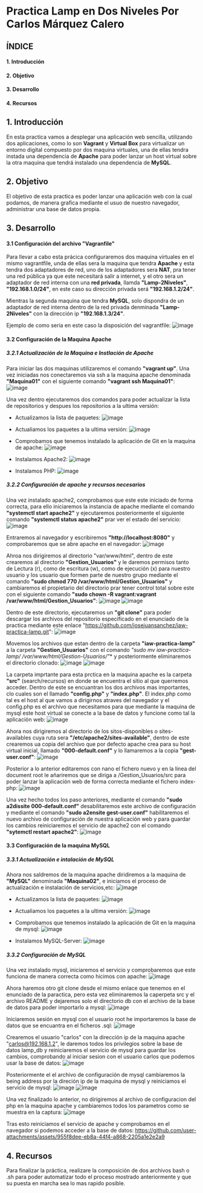 # Practica Lamp en Dos Niveles Por Carlos Márquez Calero

## ÍNDICE
#### 1. Introducción
#### 2. Objetivo
#### 3. Desarrollo
#### 4. Recursos

## 1. Introducción
En esta practica vamos a desplegar una aplicación web sencilla, utilizando dos aplicaciones, como lo son **Vagrant** y **Virtual Box** para virtualizar un entorno digital
compuesto por dos maquina virtuales, una de ellas tendra instada una dependencia de **Apache** para poder lanzar un host virtual sobre la otra maquina que tendrá
instalado una dependencia de **MySQL**.

## 2. Objetivo
El objetivo de esta practica es poder lanzar una aplicación web con la cual podamos, de manera grafica mediante el usuo de nuestro navegador,
administrar una base de datos propia.

## 3. Desarrollo
#### 3.1 Configuración del archivo "Vagranfile"
Para llevar a cabo esta prácica configuraremos dos maquina virtuales en el mismo vagrantfile, unda de ellas sera la maquina que tendra **Apache** y esta tendra dos adaptadores de red,
uno de los adaptadores sera **NAT**, pra tener una red pública ya que este necesitará salir a internet, y el otro sera un adaptador de red interna con una **red privada**, llamda **"Lamp-2Niveles"**,
**"192.168.1.0/24"**, en este caso su dirección privada será **"192.168.1.2/24"**.

Mientras la segunda maquina que tendra **MySQL**, solo dispondra de un adaptador de red interna dentro de la red privada denminada **"Lamp-2Niveles"** con la dirección ip **"192.168.1.3/24"**.

Ejemplo de como seria en este caso la disposición del vagrantfile:
![image](https://github.com/user-attachments/assets/07aa3ecf-398b-47b8-82f3-e586ae1eada5)

#### 3.2 Configuración de la Maquina Apache

##### 3.2.1 Actualización de la Maquina e Instlación de Apache
Para iniciar las dos maquinas utilizaremos el comando **"vagrant up"**. Una vez iniciadas nos conectaremos via ssh a la maquina apache denominada **"Maquina01"** con el siguiente comando **"vagrant ssh Maquina01"**:
![image](https://github.com/user-attachments/assets/1623c90d-b958-4098-bb1e-11838a9be3d4)

Una vez dentro ejecutaremos dos comandos para poder actualizar la lista de repositorios y despues los repositorios a la ultima versión:

* Actualizamos la lista de paquetes:
  ![image](https://github.com/user-attachments/assets/8e6ff61f-6e20-4333-8214-8b0646c7b98d)

* Actualiamos los paquetes a la ultima versión:
  ![image](https://github.com/user-attachments/assets/4a9b3ff9-b23c-48c3-a1f9-315f22b1a7c7)

* Comprobamos que tenemos instalado la aplicación de Git en la maquina de apache:
  ![image](https://github.com/user-attachments/assets/e85906bc-5117-4ba6-b597-414f0e611b7c)

* Instalamos Apache2:
  ![image](https://github.com/user-attachments/assets/d9f4e53f-68b0-4b8d-87f9-a126820e12e9)

* Instalamos PHP:
  ![image](https://github.com/user-attachments/assets/4d30b7f6-9cd4-4508-a289-2df8e58acf4f)


##### 3.2.2 Configuración de apache y recursos necesarios
Una vez instalado apache2, comprobamos que este este iniciado de forma correcta, para ello iniciaremos la instancia de apache mediante el comando **"systemctl start apache2"** y ejecutaremos posteriormente
el siguiente comando **"systemctl status apache2"** prar ver el estado del servicio:
![image](https://github.com/user-attachments/assets/5c40e6bb-708b-411d-9a00-a297d6142038)

Entraremos al navegador y escribiremos **"http://localhost:8080"** y comprobaremos que se abre apache en el navegador:
![image](https://github.com/user-attachments/assets/9767955c-309d-4fae-942c-3ba2a09ffe32)

Ahroa nos dirigiremos al directorio "var/www/html", dentro de este crearemos al directorio **"Gestion_Usuarios"** y le daremos permisos tanto de Lectura (r), como de escritura (w), como de ejecución (x)
para nuestro usuario y los usuario que formen parte de nuestro grupo mediante el comando **"sudo chmod 770 /var/www/html/Gestion_Usuarios"** y cambiaremos el propietario del directorio prar tener control total sobre este con el siguiente comando **"sudo chown -R vagrant:vagrant /var/www/html/Gestion_Usuarios"**: 
![image](https://github.com/user-attachments/assets/319188a3-0f5f-4621-8160-575bef51c67e)
![image](https://github.com/user-attachments/assets/d8876c72-e8d7-4cab-883e-8d3b75a1ff53)

Dentro de este directorio, ejecutaremos un **"git clone"** para poder descargar los archivos del repositorio especificado en el enunciado de la practica mediante este enlace "https://github.com/josejuansanchez/iaw-practica-lamp.git":
![image](https://github.com/user-attachments/assets/fff1bc22-a3f6-4038-bf43-314f48725efc)

Movemos los archivos que estan dentro de la carpeta **"iaw-practica-lamp"** a la carpeta **"Gestion_Usuarios"** con el comando **"sudo mv iaw-practica-lamp/* /var/www/html/Gestion-Usuarios/"** y posteriormente eliminaremos el directorio clonado:
![image](https://github.com/user-attachments/assets/34b65648-15a7-4c84-b3d1-b5d450f716dd)
![image](https://github.com/user-attachments/assets/e23fa4c8-e4ad-4d4e-8d2f-b3a280710095)

La carpeta imprtante para esta prctica en la maquina apache es la carpeta **"src"** (search/recursos) en donde se encuentra el sitio al que querremos acceder. Dentro de este se encuantran los dos archivos mas importantes, clo cuales son el llamado **"config.php"** y **"index.php"**. El index.php como tal es el host al que vamos a dirigirnos atraves del navegador y el config.php es el archivo que necesitamos para que mediante la maquina de mysql este host virtual se conecte a la base de datos y funcione como tal la aplicación web:
![image](https://github.com/user-attachments/assets/46ed4f6e-8201-4c0e-9225-8a1dfe52d3b3)

Ahora nos dirigiremos al directorio de los sitos-disponibles o sites-availables cuya ruta sera **"/etc/apache2/sites-available"**, dentro de este crearemos ua copia del archivo que por defecto apache crea para su host virtual inicial, llamado **"000-default.conf"** y lo llamaremos a la copia **"gest-user.conf"**:
![image](https://github.com/user-attachments/assets/159a1b73-8dd3-4cef-927c-bdc9a541b956)

Posterior a lo anterior editaremos con nano el fichero nuevo y en la linea del document root le añariremos que se diriga a /Gestion_Usuarios/src para poder lanzar la aplicación web de forma correcta mediante el fichero index-php:
![image](https://github.com/user-attachments/assets/4d903265-6c93-4095-881b-04bfc8619067)

Una vez hecho todos los paso anteriores, mediante el comando **"sudo a2dissite 000-default.conf"** desabilitaremos este archivo de configuración y mediante el comando **"sudo a2ensite gest-user.conf"** habilitaremos el nuevo archivo de configuración de nuestra aplicación web y para guardar los cambios reiniciaremos el servicio de apache2 con el comando **"sytemctl restart apache2"**:
![image](https://github.com/user-attachments/assets/14e1189e-f03e-4e10-a705-fb6eee116cf4)


#### 3.3 Configuración de la maquina MySQL

##### 3.3.1 Actualización e intalación de MySQL
Ahora nos saldremos de la maquina apache diridiremos a la maquina de **"MySQL"** denominada **"Maquina02"**, e iniciamos el proceso de actualización e instalación de servicios,etc:
![image](https://github.com/user-attachments/assets/a09fb063-6e53-4589-9bf4-d1a79764742d)

* Actualizamos la lista de paquetes:
  ![image](https://github.com/user-attachments/assets/d96a3fe8-1ef1-4898-a460-98de0095cd6a)

* Actualiamos los paquetes a la ultima versión:
  ![image](https://github.com/user-attachments/assets/d688172e-c1b5-4ce8-bfd0-df4fe252aff5)

* Comprobamos que tenemos instalado la aplicación de Git en la maquina de mysql:
  ![image](https://github.com/user-attachments/assets/0549e348-c4f8-48af-9cb9-055bb956b885)

* Instalamos MySQL-Server:
  ![image](https://github.com/user-attachments/assets/2a8fe3e0-8a93-4149-a969-a2c992dc44b1)

##### 3.3.2 Configuración de MySQL
Una vez instalado mysql, iniciaremos el servicio y comprobaremos que este funciona de manera correcta como hicimos con apache:
![image](https://github.com/user-attachments/assets/ec382fdf-945f-435e-b5fa-da7f8ce63ab2)

Ahora haremos otro git clone desde el mismo enlace que tenemos en el enunciado de la paractica, pero esta vez eliminaremos la caperpeta src y el archivo README y dejaremos solo el directorio db con el archivo de la base de datos para poder importarlo a mysql:
![image](https://github.com/user-attachments/assets/460c4200-4a33-460e-98d8-de900dca2ef2)

Iniciaremos sesión en mysql con el usuario root he importaremos la base de datos que se encuantra en el ficheros .sql:
![image](https://github.com/user-attachments/assets/0bff3998-cfb5-44fe-8eea-3e25baf4b4cf)

Crearemos el usuario "carlos" con la dirección ip de la maquina apache "carlos@192.168.1.2", le daremos todos los privilegios sobre la base de datos lamp_db y reiniciaremos el servicio de mysql para guardar los cambios, comprobando al iniciar sesion con el usuario carlos que podemos usar la base de datos:
![image](https://github.com/user-attachments/assets/7bcb2870-2acc-497b-b190-d5fc3d70f166)

Posteriormente el el archivo de configuración de mysql cambiaremos la being address por la direción ip de la maquina de mysql y reiniciamos el servicio de mysql:
![image](https://github.com/user-attachments/assets/b69c15e8-2fa8-4f91-a01a-e56c59035539)
![image](https://github.com/user-attachments/assets/c603c5b0-4452-4e15-a098-43f99dc8a9b5)

Una vez finalizado lo anterior, no dirigiremos al archivo de configuracion del php en la maquina apache y cambiaremos todos los parametros como se muestra en la captura:
![image](https://github.com/user-attachments/assets/21f647a0-451e-46b3-9f76-03019825f61a)

Tras esto reiniciamos el servicio de apache y comprobamos en el navegador si podemos acceder a la base de datos:
https://github.com/user-attachments/assets/955f8dee-eb8a-44f4-a868-2205a1e2e2a9

## 4. Recursos

Para finalizar la práctica, realizare la composición de dos archivos bash o .sh para poder automatizar todo el proceso mostrado anteriormente y que su puesta en marcha sea lo mas rapido posible. 



















